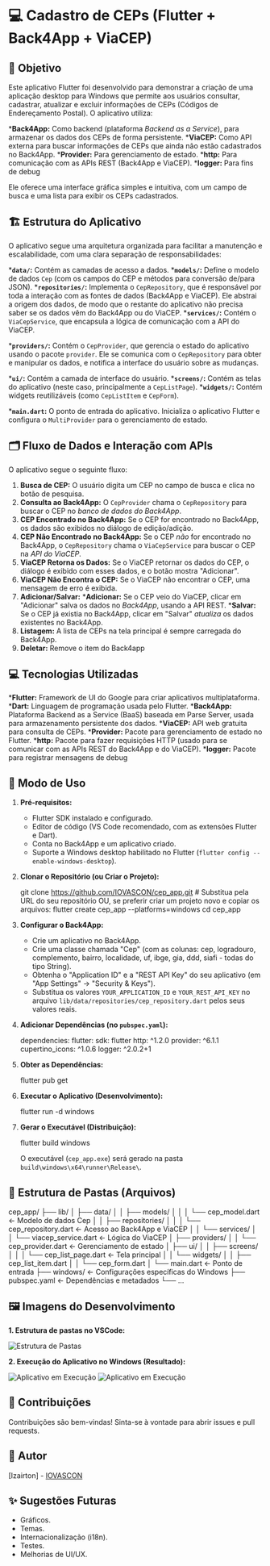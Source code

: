 # 💻 Cadastro de CEPs (Flutter + Back4App + ViaCEP)

## 🎯 Objetivo

Este aplicativo Flutter foi desenvolvido para demonstrar a criação de uma aplicação desktop para Windows que permite aos usuários consultar, cadastrar, atualizar e excluir informações de CEPs (Códigos de Endereçamento Postal). O aplicativo utiliza:

***Back4App:** Como backend (plataforma *Backend as a Service*), para armazenar os dados dos CEPs de forma persistente.
***ViaCEP:** Como API externa para buscar informações de CEPs que ainda não estão cadastrados no Back4App.
***Provider:** Para gerenciamento de estado.
***http:** Para comunicação com as APIs REST (Back4App e ViaCEP).
***logger:** Para fins de debug

Ele oferece uma interface gráfica simples e intuitiva, com um campo de busca e uma lista para exibir os CEPs cadastrados.

## 🏗️ Estrutura do Aplicativo

O aplicativo segue uma arquitetura organizada para facilitar a manutenção e escalabilidade, com uma clara separação de responsabilidades:

***`data/`:** Contém as camadas de acesso a dados.
***`models/`:** Define o modelo de dados `Cep` (com os campos do CEP e métodos para conversão de/para JSON).
***`repositories/`:** Implementa o `CepRepository`, que é responsável por toda a interação com as fontes de dados (Back4App e ViaCEP). Ele abstrai a origem dos dados, de modo que o restante do aplicativo não precisa saber se os dados vêm do Back4App ou do ViaCEP.
***`services/`:** Contém o `ViaCepService`, que encapsula a lógica de comunicação com a API do ViaCEP.

***`providers/`:** Contém o `CepProvider`, que gerencia o estado do aplicativo usando o pacote `provider`. Ele se comunica com o `CepRepository` para obter e manipular os dados, e notifica a interface do usuário sobre as mudanças.

***`ui/`:** Contém a camada de interface do usuário.
***`screens/`:** Contém as telas do aplicativo (neste caso, principalmente a `CepListPage`).
***`widgets/`:** Contém widgets reutilizáveis (como `CepListItem` e `CepForm`).

***`main.dart`:** O ponto de entrada do aplicativo. Inicializa o aplicativo Flutter e configura o `MultiProvider` para o gerenciamento de estado.

## 🗂️ Fluxo de Dados e Interação com APIs

O aplicativo segue o seguinte fluxo:

1. **Busca de CEP:** O usuário digita um CEP no campo de busca e clica no botão de pesquisa.
2. **Consulta ao Back4App:** O `CepProvider` chama o `CepRepository` para buscar o CEP no *banco de dados do Back4App*.
3. **CEP Encontrado no Back4App:** Se o CEP for encontrado no Back4App, os dados são exibidos no diálogo de edição/adição.
4. **CEP Não Encontrado no Back4App:** Se o CEP *não* for encontrado no Back4App, o `CepRepository` chama o `ViaCepService` para buscar o CEP na *API do ViaCEP*.
5. **ViaCEP Retorna os Dados:** Se o ViaCEP retornar os dados do CEP, o diálogo é exibido com esses dados, e o botão mostra "Adicionar".
6. **ViaCEP Não Encontra o CEP:** Se o ViaCEP não encontrar o CEP, uma mensagem de erro é exibida.
7. **Adicionar/Salvar:**
    ***Adicionar:** Se o CEP veio do ViaCEP, clicar em "Adicionar" salva os dados no *Back4App*, usando a API REST.
    ***Salvar:** Se o CEP já existia no Back4App, clicar em "Salvar" *atualiza* os dados existentes no Back4App.
8. **Listagem:** A lista de CEPs na tela principal é sempre carregada do Back4App.
9. **Deletar:** Remove o item do Back4app

## 💻 Tecnologias Utilizadas

***Flutter:** Framework de UI do Google para criar aplicativos multiplataforma.
***Dart:** Linguagem de programação usada pelo Flutter.
***Back4App:** Plataforma Backend as a Service (BaaS) baseada em Parse Server, usada para armazenamento persistente dos dados.
***ViaCEP:** API web gratuita para consulta de CEPs.
***Provider:** Pacote para gerenciamento de estado no Flutter.
***http:** Pacote para fazer requisições HTTP (usado para se comunicar com as APIs REST do Back4App e do ViaCEP).
***logger:** Pacote para registrar mensagens de debug

## 🚀 Modo de Uso

1. **Pré-requisitos:**
    - Flutter SDK instalado e configurado.
    - Editor de código (VS Code recomendado, com as extensões Flutter e Dart).
    - Conta no Back4App e um aplicativo criado.
    - Suporte a Windows desktop habilitado no Flutter (`flutter config --enable-windows-desktop`).

2. **Clonar o Repositório (ou Criar o Projeto):**

    git clone <https://github.com/IOVASCON/cep_app.git>  # Substitua pela URL do seu repositório
    OU, se preferir criar um projeto novo e copiar os arquivos:
    flutter create cep_app --platforms=windows
    cd cep_app

3. **Configurar o Back4App:**
    - Crie um aplicativo no Back4App.
    - Crie uma classe chamada "Cep" (com as colunas: cep, logradouro, complemento, bairro, localidade, uf, ibge, gia, ddd, siafi - todas do tipo String).
    - Obtenha o "Application ID" e a "REST API Key" do seu aplicativo (em "App Settings" -> "Security & Keys").
    - Substitua os valores `YOUR_APPLICATION_ID` e `YOUR_REST_API_KEY` no arquivo `lib/data/repositories/cep_repository.dart` pelos seus valores reais.

4. **Adicionar Dependências (no `pubspec.yaml`):**

    dependencies:
      flutter:
        sdk: flutter
      http: ^1.2.0
      provider: ^6.1.1
      cupertino_icons: ^1.0.6
      logger: ^2.0.2+1

5. **Obter as Dependências:**

    flutter pub get

6. **Executar o Aplicativo (Desenvolvimento):**

    flutter run -d windows

7. **Gerar o Executável (Distribuição):**

    flutter build windows

    O executável (`cep_app.exe`) será gerado na pasta `build\windows\x64\runner\Release\`.

## 📁 Estrutura de Pastas (Arquivos)

cep_app/
├── lib/
│ ├── data/
│ │ ├── models/
│ │ │ └── cep_model.dart <- Modelo de dados Cep
│ │ ├── repositories/
│ │ │ └── cep_repository.dart <- Acesso ao Back4App e ViaCEP
│ │ └── services/
│ │ └── viacep_service.dart <- Lógica do ViaCEP
│ ├── providers/
│ │ └── cep_provider.dart <- Gerenciamento de estado
│ ├── ui/
│ │ ├── screens/
│ │ │ └── cep_list_page.dart <- Tela principal
│ │ └── widgets/
│ │ ├── cep_list_item.dart
│ │ └── cep_form.dart
│ └── main.dart <- Ponto de entrada
├── windows/ <- Configurações específicas do Windows
├── pubspec.yaml <- Dependências e metadados
└── ...

## 🖼️ Imagens do Desenvolvimento

**1. Estrutura de pastas no VSCode:**

![Estrutura de Pastas](images/estrutura.PNG)  <!--URLs Atualizadas-->

**2. Execução do Aplicativo no Windows (Resultado):**

![Aplicativo em Execução](images/interface_grafica.PNG)
![Aplicativo em Execução](images/interface_grafica_consulta.PNG)

## 🤝 Contribuições

Contribuições são bem-vindas! Sinta-se à vontade para abrir issues e pull requests.

## 👤 Autor

[Izairton] - [IOVASCON](https://github.com/IOVASCON)

## ✨ Sugestões Futuras

- Gráficos.
- Temas.
- Internacionalização (i18n).
- Testes.
- Melhorias de UI/UX.
